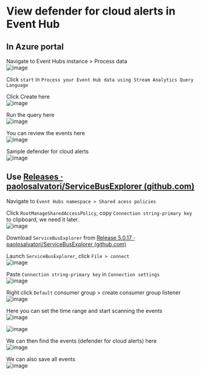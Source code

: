 # View defender for cloud alerts in Event Hub

## In Azure portal

Navigate to Event Hubs instance > Process data <br>
![image](https://github.com/guguji666666/GJS-MDC-Tips/assets/96930989/c5fc2fb5-4b88-4384-a802-56b6ba5332f4)

Click `start` in `Process your Event Hub data using Stream Analytics Query Language` <br>

Click Create here <br>
![image](https://github.com/guguji666666/GJS-MDC-Tips/assets/96930989/c537c4ef-f1b9-4d05-bcab-3b9edc18ecf7)


Run the query here <br>
![image](https://github.com/guguji666666/GJS-MDC-Tips/assets/96930989/109766bb-3c48-4385-91a3-af7210b72082)


You can review the events here <br>
![image](https://github.com/guguji666666/GJS-MDC-Tips/assets/96930989/f54814a6-9661-4de7-84c2-dfabf5de37ba)


Sample defender for cloud alerts <br>
![image](https://github.com/guguji666666/GJS-MDC-Tips/assets/96930989/b43dcbe2-5d91-4508-8de8-fe966466c318)


## Use [Releases · paolosalvatori/ServiceBusExplorer (github.com)](https://github.com/paolosalvatori/ServiceBusExplorer)

Navigate to `Event Hubs namespace > Shared acess policies` <br>

Click `RootManageSharedAccessPolicy`, copy `Connection string-primary key` to clipboard, we need it later. <br>
![image](https://github.com/guguji666666/GJS-MDC-Tips/assets/96930989/71db03a6-c32f-4102-82a2-e103f8536604)


Download `ServiceBusExplorer` from [Release 5.0.17 · paolosalvatori/ServiceBusExplorer (github.com)](https://github.com/paolosalvatori/ServiceBusExplorer/releases/tag/5.0.17)

Launch `ServiceBusExplorer`, click `File > connect` <br>
![image](https://github.com/guguji666666/GJS-MDC-Tips/assets/96930989/5bca279c-3e85-4795-82b3-b39f2c33d52d)


Paste `Connection string-primary key` in `Connection settings` <br>
![image](https://github.com/guguji666666/GJS-MDC-Tips/assets/96930989/63410538-437a-44ad-b33d-50108a2815e8)


Right click `Default` consumer group > create consumer group listener <br>
![image](https://github.com/guguji666666/GJS-MDC-Tips/assets/96930989/abbcb9bb-9b9a-4dfc-b5c2-09d194e2386e)


Here you can set the time range and start scanning the events <br>
![image](https://github.com/guguji666666/GJS-MDC-Tips/assets/96930989/366a0e97-45dc-43c7-afef-0f497eaff63a)

![image](https://github.com/guguji666666/GJS-MDC-Tips/assets/96930989/6522054b-5100-487d-98f2-99686c84b9d7)

We can then find the events (defender for cloud alerts) here <br>
![image](https://github.com/guguji666666/GJS-MDC-Tips/assets/96930989/a8c77ff9-d76a-4ed5-b42f-23b6b1a4a48b)

We can also save all events <br>
![image](https://github.com/guguji666666/GJS-MDC-Tips/assets/96930989/9641f482-f04c-4dca-abf5-a42a9939e53a)


